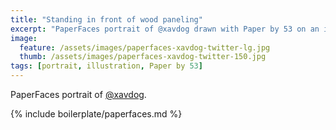 ```yaml
---
title: "Standing in front of wood paneling"
excerpt: "PaperFaces portrait of @xavdog drawn with Paper by 53 on an iPad."
image: 
  feature: /assets/images/paperfaces-xavdog-twitter-lg.jpg
  thumb: /assets/images/paperfaces-xavdog-twitter-150.jpg
tags: [portrait, illustration, Paper by 53]
---
```


PaperFaces portrait of [@xavdog](http://twitter.com/xavdog).

{% include boilerplate/paperfaces.md %}